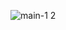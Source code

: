 ![main-1 2](https://user-images.githubusercontent.com/63755291/168424174-1fe58c1d-6b85-48fc-aaea-f3faf3e78afc.png)
